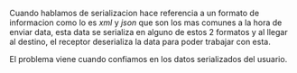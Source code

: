 Cuando hablamos de serializacion hace referencia a un formato de informacion como lo es *xml* y *json* que son los mas comunes a la hora de enviar data, esta data se serializa en alguno de estos 2 formatos y al llegar al destino, el receptor deserializa la data para poder trabajar con esta.

El problema viene cuando confiamos en los datos serializados del usuario.
